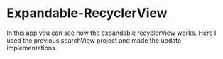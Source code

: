 # Expandable-RecyclerView

In this app you can see how the expandable recyclerView works. Here I used the previous searchView project and made the update implementations.
